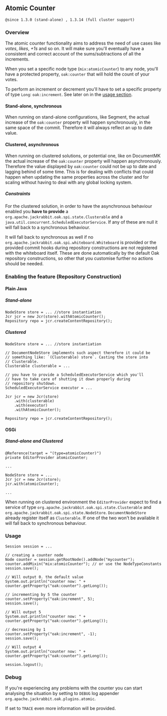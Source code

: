 <!--
   Licensed to the Apache Software Foundation (ASF) under one or more
   contributor license agreements.  See the NOTICE file distributed with
   this work for additional information regarding copyright ownership.
   The ASF licenses this file to You under the Apache License, Version 2.0
   (the "License"); you may not use this file except in compliance with
   the License.  You may obtain a copy of the License at

       http://www.apache.org/licenses/LICENSE-2.0

   Unless required by applicable law or agreed to in writing, software
   distributed under the License is distributed on an "AS IS" BASIS,
   WITHOUT WARRANTIES OR CONDITIONS OF ANY KIND, either express or implied.
   See the License for the specific language governing permissions and
   limitations under the License.
  -->

## Atomic Counter
`@since 1.3.0 (stand-alone) , 1.3.14 (full cluster support)`

### Overview

The atomic counter functionality aims to address the need of use cases
like _votes_, _likes_, _+1s_ and so on. It will make sure you'll
eventually have a consistent and correct account of the
sums/subtractions of all the increments.

When you set a specific node type (`mix:atomicCounter`) to any node,
you'll have a protected property, `oak:counter` that will hold the
count of your votes.

To perform an increment or decrement you'll have to set a specific
property of type `Long`: `oak:increment`. See later on in the
[usage section](#Usage).

#### Stand-alone, synchronous

When running on stand-alone configurations, like Segment, the actual
increase of the `oak:counter` property will happen synchronously, in
the same space of the commit. Therefore it will always reflect an up
to date value.

#### Clustered, asynchronous

When running on clustered solutions, or potential one, like on
DocumentMK the actual increase of the `oak:counter` property will
happen asynchronously. Therefore the value displayed by `oak:counter`
could not be up to date and lagging behind of some time. This is for
dealing with conflicts that could happen when updating the same
properties across the cluster and for scaling without having to deal
with any global locking system. 

##### Constraints

For the clustered solution, in order to have the asynchronous
behaviour enabled you **have to provide** a
`org.apache.jackrabbit.oak.spi.state.Clusterable` and a
`java.util.concurrent.ScheduledExecutorService`. If any of these are
null it will fall back to a synchronous behaviour.

It will fall back to synchronous as well if no
`org.apache.jackrabbit.oak.spi.whiteboard.Whiteboard` is provided or
the provided commit hooks during repository constructions are not
registered with the whiteboard itself. These are done automatically by
the default Oak repository constructions, so other that you customise
further no actions should be needed.

### Enabling the feature (Repository Construction)
#### Plain Java

##### Stand-alone

    NodeStore store = ... //store instantiation
    Jcr jcr = new Jcr(store).withAtomicCounter();
    Repository repo = jcr.createContentRepository();

##### Clustered

    NodeStore store = ... //store instantiation

    // DocumentNodeStore implements such aspect therefore it could be
    // something like: `(Clusterable) store`. Casting the store into
    // Clusterable.
    Clusterable clusterable = ...

    // you have to provide a ScheduledExecutorService which you'll
    // have to take care of shutting it down properly during
    // repository shutdown.
    ScheduledExecutorService executor = ...

    Jcr jcr = new Jcr(store)
        .with(clusterable)
        .with(executor)
        .withAtomicCounter();

    Repository repo = jcr.createContentRepository();

#### OSGi

##### Stand-alone and Clustered

    @Reference(target = "(type=atomicCounter)")
    private EditorProvider atomicCounter;
    
    ...
    
    NodeStore store = ...
    Jcr jcr = new Jcr(store);
    jcr.with(atomicCounter);
    
    ...

When running on clustered environment the `EditorProvider` expect to
find a service of type
`org.apache.jackrabbit.oak.spi.state.Clusterable` and
`org.apache.jackrabbit.oak.spi.state.NodeStore`. `DocumentNodeStore`
already register itself as `Clusterable`. If one of the two won't be
available it will fall back to synchronous behaviour.

### Usage

    Session session = ...
  
    // creating a counter node
    Node counter = session.getRootNode().addNode("mycounter");
    counter.addMixin("mix:atomicCounter"); // or use the NodeTypeConstants
    session.save();
  
    // Will output 0. the default value
    System.out.println("counter now: " + counter.getProperty("oak:counter").getLong());
  
    // incrementing by 5 the counter
    counter.setProperty("oak:increment", 5);
    session.save();
  
    // Will output 5
    System.out.println("counter now: " + counter.getProperty("oak:counter").getLong());
  
    // decreasing by 1
    counter.setProperty("oak:increment", -1);
    session.save();
  
    // Will output 4
    System.out.println("counter now: " + counter.getProperty("oak:counter").getLong());
  
    session.logout();
 
### Debug

If you're experiencing any problems with the counter you can start
analysing the situation by setting to `DEBUG` log appender
`org.apache.jackrabbit.oak.plugins.atomic`.

If set to `TRACE` even more information will be provided.

